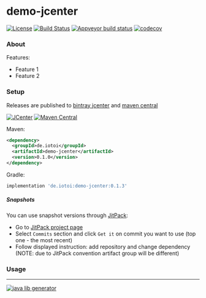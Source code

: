# demo-jcenter
[![License](https://img.shields.io/badge/license-MIT-blue.svg?style=flat)](http://www.opensource.org/licenses/MIT)
[![Build Status](https://img.shields.io/travis/cnruby/demo-jcenter.svg?style=flat&branch=master)](https://travis-ci.org/cnruby/demo-jcenter)
[![Appveyor build status](https://ci.appveyor.com/api/projects/status/github/cnruby/demo-jcenter?svg=true)](https://ci.appveyor.com/project/cnruby/demo-jcenter)
[![codecov](https://codecov.io/gh/cnruby/demo-jcenter/branch/master/graph/badge.svg)](https://codecov.io/gh/cnruby/demo-jcenter)


### About



Features:
* Feature 1
* Feature 2

### Setup
 
Releases are published to [bintray jcenter](https://bintray.com/cnruby/gradle_java_jcenter/demo-jcenter/) and 
[maven central](https://maven-badges.herokuapp.com/maven-central/de.iotoi/demo-jcenter) 

[![JCenter](https://img.shields.io/bintray/v/cnruby/gradle_java_jcenter/demo-jcenter.svg?label=jcenter)](https://bintray.com/cnruby/gradle_java_jcenter/demo-jcenter/_latestVersion)
[![Maven Central](https://img.shields.io/maven-central/v/de.iotoi/demo-jcenter.svg?style=flat)](https://maven-badges.herokuapp.com/maven-central/de.iotoi/demo-jcenter)

Maven:

```xml
<dependency>
  <groupId>de.iotoi</groupId>
  <artifactId>demo-jcenter</artifactId>
  <version>0.1.0</version>
</dependency>
```

Gradle:

```groovy
implementation 'de.iotoi:demo-jcenter:0.1.3'
```

##### Snapshots

You can use snapshot versions through [JitPack](https://jitpack.io):

* Go to [JitPack project page](https://jitpack.io/#cnruby/demo-jcenter)
* Select `Commits` section and click `Get it` on commit you want to use (top one - the most recent)
* Follow displayed instruction: add repository and change dependency (NOTE: due to JitPack convention artifact group will be different)

### Usage

---
[![java lib generator](http://img.shields.io/badge/Powered%20by-%20Java%20lib%20generator-green.svg?style=flat-square)](https://github.com/xvik/generator-lib-java)